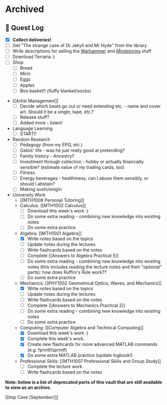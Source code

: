 
# Archived
## 📜 Quest Log

 - [x] **Collect deliveries!**
 - [ ] Get "The strange case of Dr Jekyll and Mr Hyde" from the library
 - [ ] Write descriptions for selling the [Warhammer](https://photos.google.com/share/AF1QipNB13JV7FzurEcgsTDefROJxjFk--Qjb5hbDYrqOMlwdL78lql0QU4a253OpB_r8g) and [Mindstorms](https://photos.google.com/share/AF1QipN8maCiYw0wmz3vxrki9LFNLF1R00kkMWEjjdNdWDmtB4sQppRQRUY_VcYY_eiQlQ) stuff
 - [ ] Download Terraria :)
 - [ ] Shop
	 - [ ] Bread
	 - [ ] Mirin
	 - [ ] Eggs
	 - [ ] Apples
	 - [ ] Boo basket!! (fluffy blanket/socks)
 - [[Artist Management]]
	 - [ ] Decide which beats go out or need extending etc. - name and cover art. Should it be a single, tape, etc.?
	 - [ ] Release stuff?
	 - [ ] Added more - listen!
 - Language Learning
	 - [ ] START!!
 - Random Research
	 - [ ] Pedagogy (from my EPQ, etc.)
	 - [ ] Galois' life - was he just really good at pretending?
	 - [ ] Family history - Ancestry!!
	 - [ ] Investment through collection - hobby or actually financially sensible? (estimate value of my trading cards, too)
	 - [ ] Fitness
	 - [ ] Energy beverages - healthiness, can I abuse them sensibly, or should I abstain?
	 - [ ] Making sushi/onigiri
 - University Work
	 - [[MTH1008 Personal Tutoring]]
	 - Calculus: [[MTH1002 Calculus]]
		 - [ ] Download this week's work :)
		 - [ ] Do some extra reading - combining new knowledge into existing notes
		 - [ ] Do some extra practice
	 - Algebra: [[MTH1001 Algebra]]
		 - [x] Write notes based on the topics
		 - [ ] Update notes during the lectures
		 - [ ] Write flashcards based on the notes
		 - [ ] Complete [[Answers to Algebra Practical 5]]
		 - [ ] Do some extra reading - combining new knowledge into existing notes (this includes reading the lecture notes and their "optional" parts): how does Ruffini's Rule work??
		 - [ ] Do some extra practice
	 - Mechanics: [[PHY1002 Geometrical Optics, Waves, and Mechanics]]
		 - [x] Write notes based on the topics
		 - [ ] Update notes during the lectures
		 - [ ] Write flashcards based on the notes
		 - [ ] Complete [[Answers to Mechanics Practical 2]]
		 - [ ] Do some extra reading - combining new knowledge into existing notes
		 - [ ] Do some extra practice
	 - Computing: [[Computer Algebra and Technical Computing]]
		 - [x] Download this week's work :)
		 - [x] Complete this week's work.
		 - [x] Create new flashcards for more advanced MATLAB commands (e.g. fprintf/sprintf)
		 - [x] Do some extra MATLAB practice (update logbook!)
	 - Professional Skills: [[MTH1007 Professional Skills and Group Study]]
		 - [ ] Complete the lecture work
		 - [ ] Write flashcards based on the notes

**Note: below is a list of deprecated parts of this vault that are still available to view as an archive.**

[[Imp Cave (September)]]
